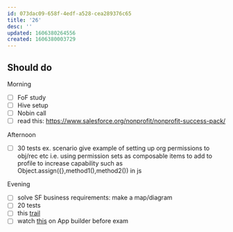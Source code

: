 ```yaml
---
id: 073dac09-658f-4edf-a528-cea289376c65
title: '26'
desc: ''
updated: 1606380264556
created: 1606380003729
---
```


## Should do

Morning
- [ ] FoF study
- [ ] Hive setup
- [ ] Nobin call
- [ ] read this: https://www.salesforce.org/nonprofit/nonprofit-success-pack/

Afternoon
- [ ] 30 tests
    ex. scenario give example of setting up org permissions to obj/rec etc i.e. using permission sets as composable items to add to profile to increase capability such as Object.assign({},method1(),method2()) in js


Evening
- [ ] solve SF business requirements: make a map/diagram
- [ ] 20 tests
- [ ] this [trail](https://trailhead.salesforce.com/content/learn/modules/isv_plan/isv_plan_app_type)
- [ ] watch [this](https://www.youtube.com/watch?v=yYbrkaW4CgM) on App builder before exam